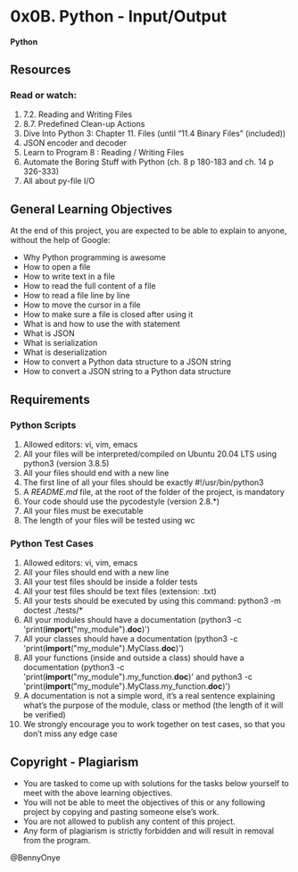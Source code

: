 # 0x0B. Python - Input/Output
#### Python

## Resources
### Read or watch:

1. 7.2. Reading and Writing Files
2. 8.7. Predefined Clean-up Actions
3. Dive Into Python 3: Chapter 11. Files (until “11.4 Binary Files” (included))
4. JSON encoder and decoder
5. Learn to Program 8 : Reading / Writing Files
6. Automate the Boring Stuff with Python (ch. 8 p 180-183 and ch. 14 p 326-333)
7. All about py-file I/O

## General Learning Objectives
At the end of this project, you are expected to be able to explain to anyone, without the help of Google:

* Why Python programming is awesome
* How to open a file
* How to write text in a file
* How to read the full content of a file
* How to read a file line by line
* How to move the cursor in a file
* How to make sure a file is closed after using it
* What is and how to use the with statement
* What is JSON
* What is serialization
* What is deserialization
* How to convert a Python data structure to a JSON string
* How to convert a JSON string to a Python data structure


## Requirements

### Python Scripts
1. Allowed editors: vi, vim, emacs
2. All your files will be interpreted/compiled on Ubuntu 20.04 LTS using python3 (version 3.8.5)
3. All your files should end with a new line
4. The first line of all your files should be exactly #!/usr/bin/python3
5. A _README.md_ file, at the root of the folder of the project, is mandatory
6. Your code should use the pycodestyle (version 2.8.*)
7. All your files must be executable
8. The length of your files will be tested using wc

### Python Test Cases
1. Allowed editors: vi, vim, emacs
2. All your files should end with a new line
3. All your test files should be inside a folder tests
4. All your test files should be text files (extension: .txt)
5. All your tests should be executed by using this command: python3 -m doctest ./tests/*
6. All your modules should have a documentation (python3 -c 'print(__import__("my_module").__doc__)')
7. All your classes should have a documentation (python3 -c 'print(__import__("my_module").MyClass.__doc__)')
8. All your functions (inside and outside a class) should have a documentation (python3 -c 'print(__import__("my_module").my_function.__doc__)' and python3 -c 'print(__import__("my_module").MyClass.my_function.__doc__)')
9. A documentation is not a simple word, it’s a real sentence explaining what’s the purpose of the module, class or method (the length of it will be verified)
10. We strongly encourage you to work together on test cases, so that you don’t miss any edge case

## Copyright - Plagiarism
* You are tasked to come up with solutions for the tasks below yourself to meet with the above learning objectives.
* You will not be able to meet the objectives of this or any following project by copying and pasting someone else’s work.
* You are not allowed to publish any content of this project.
* Any form of plagiarism is strictly forbidden and will result in removal from the program.

@BennyOnye

